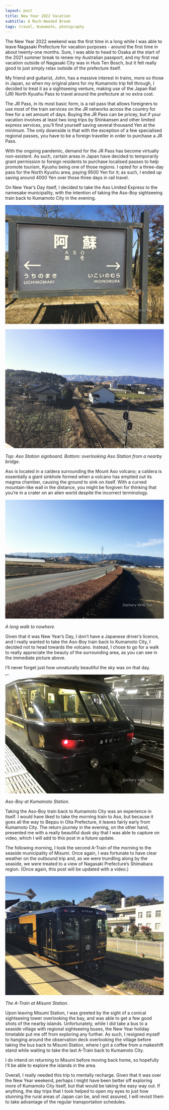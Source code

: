 ```yaml
---
layout: post
title: New Year 2022 Vacation
subtitle: A Much-Needed Break
tags: travel, Kumamoto, photography
---
```


The New Year 2022 weekend was the first time in a long while I was able to leave Nagasaki Prefecture for vacation purposes - around the first time in about twenty-one months. Sure, I was able to head to Osaka at the start of the 2021 summer break to renew my Australian passport, and my first real vacation outside of Nagasaki City was in Huis Ten Bosch, but it felt really good to just simply relax outside of the prefecture itself.

My friend and guitarist, John, has a massive interest in trains, more so those in Japan, so when my original plans for my Kumamoto trip fell through, I decided to treat it as a sightseeing venture, making use of the Japan Rail (JR) North Kyushu Pass to travel around the prefecture at no extra cost.

The JR Pass, in its most basic form, is a rail pass that allows foreigners to use most of the train services on the JR networks across the country for free for a set amount of days. Buying the JR Pass can be pricey, but if your vacation involves at least two long trips by Shinkansen and other limited express services, you’ll find yourself saving several thousand Yen at the minimum. The only downside is that with the exception of a few specialised regional passes, you have to be a foreign traveller in order to purchase a JR Pass.

With the ongoing pandemic, demand for the JR Pass has become virtually non-existent. As such, certain areas in Japan have decided to temporarily grant permission to foreign residents to purchase localised passes to help promote tourism, Kyushu being one of those regions. I opted for a three-day pass for the North Kyushu area, paying 9500 Yen for it; as such, I ended up saving around 4000 Yen over those three days in rail travel.

On New Year’s Day itself, I decided to take the Aso Limited Express to the namesake municipality, with the intention of taking the Aso-Boy sightseeing train back to Kumamoto City in the evening.

![A train station signboard with Aso written on it in English and Japanese](/assets/img/Kumamoto-NY2022/Aso-Station-Signboard.jpg)

![Railway tracks going through Aso Station, with a mountain range in the background](/assets/img/Kumamoto-NY2022/Aso-Station-Overview.jpg)

<i>Top: Aso Station signboard. Bottom: overlooking Aso Station from a nearby bridge.</i>

Aso is located in a caldera surrounding the Mount Aso volcano; a caldera is essentially a giant sinkhole formed when a volcano has emptied out its magma chamber, causing the ground to sink on itself. With a curved mountain-like wall in the distance, you might be forgiven for thinking that you’re in a crater on an alien world despite the incorrect terminology.

![Long countryside road with a mountain range in the background](/assets/img/Kumamoto-NY2022/Aso-Long-Walk.jpg)

<i>A long walk to nowhere.</i>

Given that it was New Year’s Day, I don’t have a Japanese driver’s licence, and I really wanted to take the Aso-Boy train back to Kumamoto City, I decided not to head towards the volcano. Instead, I chose to go for a walk to really appreciate the beauty of the surrounding area, as you can see in the immediate picture above.

I’ll never forget just how unnaturally beautiful the sky was on that day.

![A train at rest by a station platform](/assets/img/Kumamoto-NY2022/Aso-Boy.jpg)

<i>Aso-Boy at Kumamoto Station.</i>

Taking the Aso-Boy train back to Kumamoto City was an experience in itself. I would have liked to take the morning train to Aso, but because it goes all the way to Beppu in Oita Prefecture, it leaves fairly early from Kumamoto City. The return journey in the evening, on the other hand, presented me with a really beautiful dusk sky that I was able to capture on video, which I will add to this post in a future update.

The following morning, I took the second A-Train of the morning to the seaside municipality of Misumi. Once again, I was fortunate to have clear weather on the outbound trip and, as we were trundling along by the seaside, we were treated to a view of Nagasaki Prefecture’s Shimabara region. (Once again, this post will be updated with a video.)

![A train at rest at a station platform under sunny conditions](/assets/img/Kumamoto-NY2022/A-Train.jpg)

<i>The A-Train at Misumi Station.</i>

Upon leaving Misumi Station, I was greeted by the sight of a conical sightseeing tower overlooking the bay, and was able to get a few good shots of the nearby islands. Unfortunately, while I did take a bus to a seaside village with regional sightseeing buses, the New Year holiday timetable put me off from exploring any further. As such, I resigned myself to hanging around the observation deck overlooking the village before taking the bus back to Misumi Station, where I got a coffee from a makeshift stand while waiting to take the last A-Train back to Kumamoto City.

I do intend on returning to Misumi before moving back home, so hopefully I’ll be able to explore the islands in the area.

Overall, I really needed this trip to mentally recharge. Given that it was over the New Year weekend, perhaps I might have been better off exploring more of Kumamoto City itself, but that would be taking the easy way out. If anything, the day trips that I took helped to open my eyes to just how stunning the rural areas of Japan can be, and rest assured, I will revisit them to take advantage of the regular transportation schedules.
